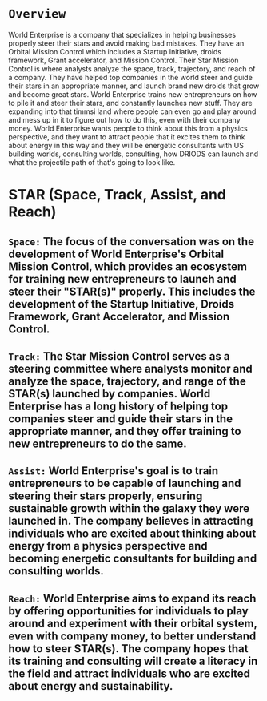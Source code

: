 # **```Overview```**
World Enterprise is a company that specializes in helping businesses properly steer their stars and avoid making bad mistakes. They have an Orbital Mission Control which includes a Startup Initiative, droids framework, Grant accelerator, and Mission Control. Their Star Mission Control is where analysts analyze the space, track, trajectory, and reach of a company. They have helped top companies in the world steer and guide their stars in an appropriate manner, and launch brand new droids that grow and become great stars. World Enterprise trains new entrepreneurs on how to pile it and steer their stars, and constantly launches new stuff. They are expanding into that timmsi land where people can even go and play around and mess up in it to figure out how to do this, even with their company money. World Enterprise wants people to think about this from a physics perspective, and they want to attract people that it excites them to think about energy in this way and they will be energetic consultants with US building worlds, consulting worlds, consulting, how DRIODS can launch and what the projectile path of that's going to look like.

# STAR (Space, Track, Assist, and Reach)
## **```Space:```** The focus of the conversation was on the development of World Enterprise's Orbital Mission Control, which provides an ecosystem for training new entrepreneurs to launch and steer their "STAR(s)" properly. This includes the development of the Startup Initiative, Droids Framework, Grant Accelerator, and Mission Control.

## **```Track:```** The Star Mission Control serves as a steering committee where analysts monitor and analyze the space, trajectory, and range of the STAR(s) launched by companies. World Enterprise has a long history of helping top companies steer and guide their stars in the appropriate manner, and they offer training to new entrepreneurs to do the same.

## **```Assist:```** World Enterprise's goal is to train entrepreneurs to be capable of launching and steering their stars properly, ensuring sustainable growth within the galaxy they were launched in. The company believes in attracting individuals who are excited about thinking about energy from a physics perspective and becoming energetic consultants for building and consulting worlds.

## **```Reach:```** World Enterprise aims to expand its reach by offering opportunities for individuals to play around and experiment with their orbital system, even with company money, to better understand how to steer STAR(s). The company hopes that its training and consulting will create a literacy in the field and attract individuals who are excited about energy and sustainability.
